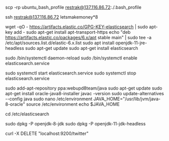 scp -rp ubuntu_bash_profile restrak@137.116.86.72:./.bash_profile

ssh restrak@137.116.86.72
letsmakemoney*8

wget -qO - https://artifacts.elastic.co/GPG-KEY-elasticsearch | sudo apt-key add -
sudo apt-get install apt-transport-https
echo "deb https://artifacts.elastic.co/packages/6.x/apt stable main" | sudo tee -a /etc/apt/sources.list.d/elastic-6.x.list
sudo apt install openjdk-11-jre-headless
sudo apt-get update
sudo apt-get install elasticsearch

sudo /bin/systemctl daemon-reload
sudo /bin/systemctl enable elasticsearch.service

sudo systemctl start elasticsearch.service
sudo systemctl stop elasticsearch.service

sudo add-apt-repository ppa:webupd8team/java
sudo apt-get update
sudo apt-get install oracle-java8-installer
javac -version
sudo update-alternatives --config java
sudo nano /etc/environment
JAVA_HOME="/usr/lib/jvm/java-8-oracle"
source /etc/environment
echo $JAVA_HOME

cd /etc/elasticsearch

sudo dpkg -P openjdk-8-jdk
sudo dpkg -P openjdk-11-jdk-headless





































































































































































































































































































































































































































































































































































































































































































































































































































































































































































































































































































































































































































































































































































curl -X DELETE "localhost:9200/twitter"
